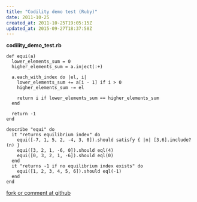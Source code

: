 ```yaml
---
title: "Codility demo test (Ruby)"
date: 2011-10-25
created_at: 2011-10-25T19:05:15Z
updated_at: 2015-09-27T18:37:58Z
---
```


<strong>codility_demo_test.rb</strong>

    def equi(a)
      lower_elements_sum = 0 
      higher_elements_sum = a.inject(:+)
      
      a.each_with_index do |el, i|
        lower_elements_sum += a[i - 1] if i > 0
        higher_elements_sum -= el
        
        return i if lower_elements_sum == higher_elements_sum
      end 
    
      return -1
    end
    
    describe "equi" do
      it "returns equilibrium index" do
        equi([-7, 1, 5, 2, -4, 3, 0]).should satisfy { |n| [3,6].include?(n) }
        equi([3, 2, 1, -6, 0]).should eql(4)
        equi([0, 3, 2, 1, -6]).should eql(0)
      end 
      it "returns -1 if no equilibrium index exists" do
        equi([1, 2, 3, 4, 5, 6]).should eql(-1)
      end 
    end

[fork or comment at github](https://gist.github.com/1313873)
